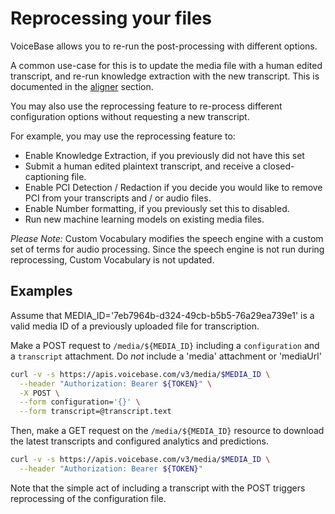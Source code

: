 # Reprocessing your files

VoiceBase allows you to re-run the post-processing with different options.

A common use-case for this is to update the media file with a human edited transcript, and re-run knowledge extraction with the new transcript. This is documented in the [aligner](aligner.md) section.

You may also use the reprocessing feature to re-process different configuration options without requesting a new transcript.

For example, you may use the reprocessing feature to:
* Enable Knowledge Extraction, if you previously did not have this set
* Submit a human edited plaintext transcript, and receive a closed-captioning file.
* Enable PCI Detection / Redaction if you decide you would like to remove PCI from your transcripts and / or audio files.
* Enable Number formatting, if you previously set this to disabled.
* Run new machine learning models on existing media files.

*Please Note:* Custom Vocabulary modifies the speech engine with a custom set of terms for audio processing. Since the speech engine is not run during reprocessing, Custom Vocabulary is not updated.

## Examples

Assume that MEDIA_ID='7eb7964b-d324-49cb-b5b5-76a29ea739e1' is a valid media ID of a previously uploaded file for transcription.


Make a POST request to `/media/${MEDIA_ID}` including a `configuration` and a `transcript` attachment. Do *not* include a 'media' attachment or 'mediaUrl'


```bash
curl -v -s https://apis.voicebase.com/v3/media/$MEDIA_ID \
  --header "Authorization: Bearer ${TOKEN}" \
  -X POST \
  --form configuration='{}' \
  --form transcript=@transcript.text
```

Then, make a GET request on the `/media/${MEDIA_ID}` resource to download the latest transcripts and configured analytics and predictions.

```bash
curl -v -s https://apis.voicebase.com/v3/media/$MEDIA_ID \
  --header "Authorization: Bearer ${TOKEN}"
```

Note that the simple act of including a transcript with the POST triggers reprocessing of the configuration file.
